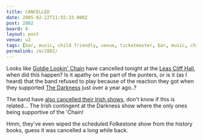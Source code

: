 ```yaml
---
title: CANCELLED
date: 2005-02-22T11:55:33.000Z
post: 2802
board: 8
layout: post
venue: v2
tags: [bar, music, child friendly, venue, ticketmaster, bar, music, child friendly, venue, ticketmaster, folkestone, leas cliff hall, darkness]
permalink: /m/2802/
---
```

Looks like <a href="/wiki/goldie+lookin+chain">Goldie Lookin' Chain</a> have cancelled tonight at the <a href="/wiki/leas+cliff+hall">Leas Cliff Hall</a>, when did this happen? Is it apathy on the part of the punters, or is it (as I heard) that the band refused to play because of the reaction they got when they supported <a href="/wiki/darkness">The Darkness</a> just over a year ago..?

The band have <a href="http://www.youknowsit.co.uk/lowtech/gigs.htm">also cancelled their Irish shows</a>, don't know if this is related... The Irish contingent at the Darkness show where the only ones being supportive of the 'Chain!

Hmm, they've even wiped the scheduled Folkestone show from the history books, guess it was cancelled a long while back.

